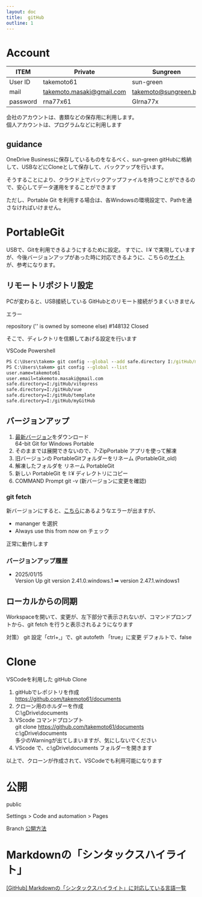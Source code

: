```yaml
---
layout: doc
title:  gitHub
outline: 1
---
```

# Account

|ITEM|Private|Sungreen|Lefty|
|--|--|--|--|
|User ID|takemoto61|sun-green|lefty-japan|
|mail|takemoto.masaki@gmail.com|takemoto@sungreen.biz|takemoto@lefty.biz|
|password|rna77x61|GIrna77x|GIrna77x|

会社のアカウントは、書類などの保存用に利用します。  
個人アカウントは、プログラムなどに利用します

## guidance

OneDrive Businessに保存しているものをなるべく、sun-green gitHubに格納して、USBなどにCloneとして保存して、バックアップを行います。  

そうすることにより、クラウド上でバックアップファイルを持つことができるので、安心してデータ運用をすることができます 

ただし、Portable Git を利用する場合は、各Windowsの環境設定で、Pathを通さなければいけません。


# PortableGit

USBで、Gitを利用できるようにするために設定。
すでに、I:&yen; で実現していますが、今後バージョンアップがあった時に対応できるように、こちらの[サイト](https://webnote.i-sight.jp/install-portable-git-to-windows/) が、参考になります。

## リモートリポジトリ設定

PCが変わると、USB接続している GitHubとのリモート接続がうまくいきません

エラー

repository ('' is owned by someone else) #148132
Closed

そこで、ディレクトリを信頼してあげる設定を行います

VSCode Powershell

```cmd
PS C:\Users\takem> git config --global --add safe.directory I:/gitHub/myGitHub
PS C:\Users\takem> git config --global --list
user.name=takemoto61
user.email=takemoto.masaki@gmail.com
safe.directory=I:/gitHub/vitepress
safe.directory=I:/gitHub/vue
safe.directory=I:/gitHub/template
safe.directory=I:/gitHub/myGitHub
```

## バージョンアップ

1. [最新バージョン](https://git-scm.com/downloads/win)をダウンロード  
  64-bit Git for Windows Portable
1. そのままでは展開できないので、7-ZipPortable アプリを使って解凍
1. 旧バージョンの PortableGitフォルダーをリネーム (PortableGit_old)
1. 解凍したフォルダを リネーム PortableGit
1. 新しい PortableGit を I:¥ ディレクトリにコピー
1. COMMAND Prompt git -v (新バージョンに変更を確認)

### git fetch

新バージョンにすると、[こちら](https://qiita.com/lx-sasabo/items/e8029579c7657897e9e4)にあるようなエラーが出ますが、

- mananger を選択
- Always use this from now on チェック

正常に動作します

### バージョンアップ履歴

- 2025/01/15  
  Version Up git version 2.41.0.windows.1 ➡ version 2.47.1.windows1

  

## ローカルからの同期

Workspaceを開いて、変更が、左下部分で表示されないが、コマンドプロンプトから、git fetch を行うと表示されるようになります

対策）
git 設定「ctrl+,」で、git autofeth 「true」に変更
デフォルトで、false



# Clone

VSCodeを利用した gitHub Clone

1. gitHubでレポジトリを作成  
  https://github.com/takemoto61/documents
1. クローン用のホルダーを作成  
  C:\gDrive\documents
1. VScode コマンドプロンプト  
  git clone https://github.com/takemoto61/documents c:\gDrive\documents  
  多少のWarningが出てしまいますが、気にしないでください
1. VScode で、c:\gDrive\documents フォルダーを開きます

以上で、クローンが作成されて、VSCodeでも利用可能になります


# 公開

public 

Settings > Code and automation > Pages

Branch
[公開方法](https://docs.github.com/ja/pages/getting-started-with-github-pages/configuring-a-publishing-source-for-your-github-pages-site)

# Markdownの「シンタックスハイライト」

[[GitHub] Markdownの「シンタックスハイライト」に対応している言語一覧](https://blog.katsubemakito.net/articles/github-markdown-syntaxhighlighting)

